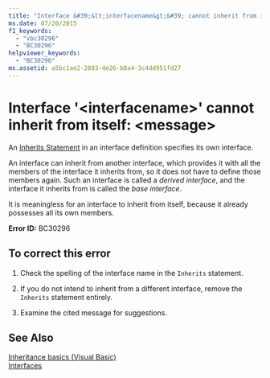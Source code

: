 ```yaml
---
title: "Interface &#39;&lt;interfacename&gt;&#39; cannot inherit from itself: &lt;message&gt;"
ms.date: 07/20/2015
f1_keywords: 
  - "vbc30296"
  - "BC30296"
helpviewer_keywords: 
  - "BC30296"
ms.assetid: a5bc1ae2-2083-4e26-b8a4-3c4dd951fd27
---
```

# Interface &#39;&lt;interfacename&gt;&#39; cannot inherit from itself: &lt;message&gt;
An [Inherits Statement](../../visual-basic/language-reference/statements/inherits-statement.md) in an interface definition specifies its own interface.  
  
 An interface can inherit from another interface, which provides it with all the members of the interface it inherits from, so it does not have to define those members again. Such an interface is called a *derived interface*, and the interface it inherits from is called the *base interface*.  
  
 It is meaningless for an interface to inherit from itself, because it already possesses all its own members.  
  
 **Error ID:** BC30296  
  
## To correct this error  
  
1.  Check the spelling of the interface name in the `Inherits` statement.  
  
2.  If you do not intend to inherit from a different interface, remove the `Inherits` statement entirely.  
  
3.  Examine the cited message for suggestions.  
  
## See Also  
 [Inheritance basics (Visual Basic)](~/docs/visual-basic/programming-guide/language-features/objects-and-classes/inheritance-basics.md)  
 [Interfaces](../../visual-basic/programming-guide/language-features/interfaces/index.md)
